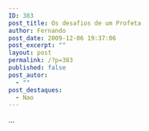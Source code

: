 ```yaml
---
ID: 383
post_title: Os desafios de um Profeta
author: Fernando
post_date: 2009-12-06 19:37:06
post_excerpt: ""
layout: post
permalink: /?p=383
published: false
post_autor:
  - ""
post_destaques:
  - Nao
---
```

...
